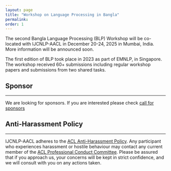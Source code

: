 ```yaml
---
layout: page
title: "Workshop on Language Processing in Bangla"
permalink:
order: 1
---
```


The second Bangla Language Processing (BLP) Workshop will be co-located with IJCNLP-AACL in December 20-24, 2025 in Mumbai, India. More information will be announced soon.

The first edition of BLP took place in 2023 as part of EMNLP, in Singapore. The workshop received 60+ submissions including regular workshop papers and submissions from two shared tasks.





<!--
## **Supported by**
-------------
-->


## **Sponsor**    
-----------
We are looking for sponsors. If you are interested please check [call for sponsors](sponsors)


## **Anti-Harassment Policy**
-------------
IJCNLP-AACL adheres to the [ACL Anti-Harassment Policy](https://www.aclweb.org/adminwiki/index.php?title=Anti-Harassment_Policy). Any participant who experiences harassment or hostile behaviour may contact any current member of the [ACL Professional Conduct Committee](https://www.aclweb.org/adminwiki/index.php/Professional_Conduct_Committee). Please be assured that if you approach us, your concerns will be kept in strict confidence, and we will consult with you on any actions taken.
